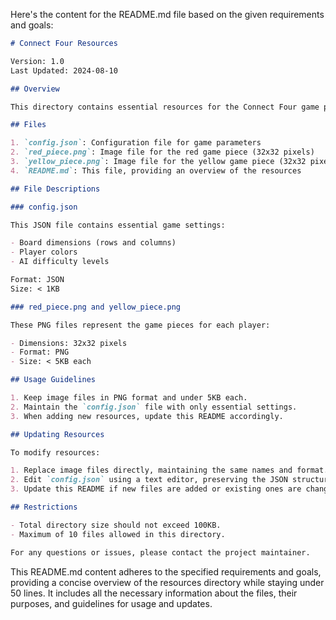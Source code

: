 Here's the content for the README.md file based on the given requirements and goals:

```markdown
# Connect Four Resources

Version: 1.0
Last Updated: 2024-08-10

## Overview

This directory contains essential resources for the Connect Four game project. It includes image files for game pieces and a configuration file for game settings.

## Files

1. `config.json`: Configuration file for game parameters
2. `red_piece.png`: Image file for the red game piece (32x32 pixels)
3. `yellow_piece.png`: Image file for the yellow game piece (32x32 pixels)
4. `README.md`: This file, providing an overview of the resources

## File Descriptions

### config.json

This JSON file contains essential game settings:

- Board dimensions (rows and columns)
- Player colors
- AI difficulty levels

Format: JSON
Size: < 1KB

### red_piece.png and yellow_piece.png

These PNG files represent the game pieces for each player:

- Dimensions: 32x32 pixels
- Format: PNG
- Size: < 5KB each

## Usage Guidelines

1. Keep image files in PNG format and under 5KB each.
2. Maintain the `config.json` file with only essential settings.
3. When adding new resources, update this README accordingly.

## Updating Resources

To modify resources:

1. Replace image files directly, maintaining the same names and format.
2. Edit `config.json` using a text editor, preserving the JSON structure.
3. Update this README if new files are added or existing ones are changed.

## Restrictions

- Total directory size should not exceed 100KB.
- Maximum of 10 files allowed in this directory.

For any questions or issues, please contact the project maintainer.
```

This README.md content adheres to the specified requirements and goals, providing a concise overview of the resources directory while staying under 50 lines. It includes all the necessary information about the files, their purposes, and guidelines for usage and updates.